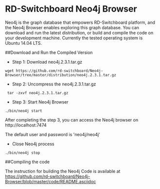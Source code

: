 # RD-Switchboard Neo4j Browser

Neo4j is the graph database that empowers RD-Switchboard platform, and the Neo4j Browser enables exploring this graph database. You can download and run the latest distribution, or build and compile the code on your development machine. Currently the tested operating system is Ubuntu 14.04 LTS.

##Download and Run the Compiled Version

* Step 1: Download neo4j.2.3.1.tar.gz
```
wget https://github.com/rd-switchboard/Neo4j-Browser/tree/master/distribution/neo4j.2.3.1.tar.gz
```

* Step 2: Uncompress the neo4j.2.3.1.tar.gz
```
 tar -zxvf neo4j.2.3.1.tar.gz
```
* Step 3: Start Neo4j Browser
```
./bin/neo4j start
```
After completing the step 3, you can access the Neo4j browser on http://localhost:7474

The default user and password is 'neo4j/neo4j'

* Close Neo4j process
```
./bin/neo4j stop
```
 


##Compiling the code

The instruction for building the Neo4j Code is available at
https://github.com/rd-switchboard/Neo4j-Browser/blob/master/code/README.asciidoc

